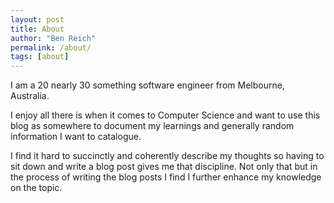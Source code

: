 ```yaml
---
layout: post
title: About
author: "Ben Reich"
permalink: /about/
tags: [about]
---
```


I am a 20 nearly 30 something software engineer from Melbourne, Australia.

I enjoy all there is when it comes to Computer Science and want to use this blog as somewhere to document my learnings and generally random information I want to catalogue.

I find it hard to succinctly and coherently describe my thoughts so having to sit down and write a blog post gives me that discipline. Not only that but in the process of writing the blog posts I find I further enhance my knowledge on the topic.
